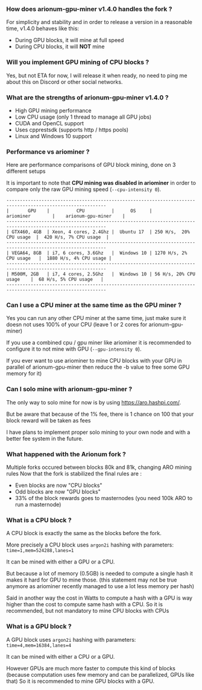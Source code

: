 ### How does arionum-gpu-miner v1.4.0 handles the fork ?

For simplicity and stability and in order to release a version in a reasonable time, v1.4.0 behaves like this:

* During GPU blocks, it will mine at full speed
* During CPU blocks, it will **NOT** mine

### Will you implement GPU mining of CPU blocks ?

Yes, but not ETA for now, I will release it when ready, no need to ping me about this on Discord or other social networks.

### What are the strengths of arionum-gpu-miner v1.4.0 ?

* High GPU mining performance
* Low CPU usage (only 1 thread to manage all GPU jobs)
* CUDA and OpenCL support
* Uses cpprestsdk (supports http / https pools)
* Linux and Windows 10 support

### Performance vs ariominer ?

Here are performance comparisons of GPU block mining, done on 3 different setups

It is important to note that **CPU mining was disabled in ariominer** in order to compare only the raw GPU mining speed (`--cpu-intensity 0`).

    -----------------------------------------------------------------------------------------------------------
    |       GPU    |          CPU          |      OS     |         ariominer        |    arionum-gpu-miner    |
    -----------------------------------------------------------------------------------------------------------
    | GTX460, 4GB  | Xeon, 4 cores, 2.4Ghz |  Ubuntu 17  | 250 H/s,  20% CPU usage  |  420 H/s, 7% CPU usage  |
    -----------------------------------------------------------------------------------------------------------
    | VEGA64, 8GB  | i7, 6 cores, 3.6Ghz   |  Windows 10 | 1270 H/s, 2% CPU usage   |  1880 H/s, 4% CPU usage |
    -----------------------------------------------------------------------------------------------------------
    | M500M, 2GB   | i7, 4 cores, 2.5Ghz   |  Windows 10 | 56 H/s, 20% CPU usage    |  68 H/s, 5% CPU usage   |
    -----------------------------------------------------------------------------------------------------------

### Can I use a CPU miner at the same time as the GPU miner ?

Yes you can run any other CPU miner at the same time, just make sure it doesn not uses 100% of your CPU (leave 1 or 2 cores for arionum-gpu-miner)

If you use a combined cpu / gpu miner like ariominer it is recommended to configure it to not mine with GPU (``--gpu-intensity 0``).

If you ever want to use ariominer to mine CPU blocks with your GPU in parallel of arionum-gpu-miner then reduce the -b value to free some GPU memory for it)

### Can I solo mine with arionum-gpu-miner ?

The only way to solo mine for now is by using https://aro.hashpi.com/.

But be aware that because of the 1% fee, there is 1 chance on 100 that your block reward will be taken as fees

I have plans to implement proper solo mining to your own node and with a better fee system in the future.

### What happened with the Arionum fork ?

Multiple forks occured between blocks 80k and 81k, changing ARO mining rules
Now that the fork is stabilized the final rules are : 

  * Even blocks are now "CPU blocks"
  * Odd blocks are now "GPU blocks"
  * 33% of the block rewards goes to masternodes (you need 100k ARO to run a masternode)

### What is a CPU block ?

A CPU block is exactly the same as the blocks before the fork.

More precisely a CPU block uses `argon2i` hashing with parameters: `time=1,mem=524288,lanes=1`

It can be mined with either a GPU or a CPU.

But because a lot of memory (0.5GB) is needed to compute a single hash it makes it hard for GPU to mine those.
(this statement may not be true anymore as ariominer recently managed to use a lot less memory per hash)

Said in another way the cost in Watts to compute a hash with a GPU is way higher than the cost to compute same hash with a CPU.
So it is recommended, but not mandatory to mine CPU blocks with CPUs

### What is a GPU block ?

A GPU block uses `argon2i` hashing with parameters: `time=4,mem=16384,lanes=4`

It can be mined with either a CPU or a GPU.

However GPUs are much more faster to compute this kind of blocks (because computation uses few memory and can be parallelized, GPUs like that)
So it is recommended to mine GPU blocks with a GPU.

